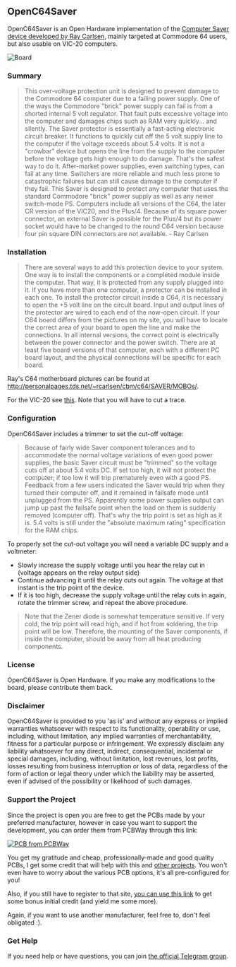## OpenC64Saver

OpenC64Saver is an Open Hardware implementation of the [Computer Saver device developed by Ray Carlsen](http://personalpages.tds.net/~rcarlsen/cbm/c64/SAVER/saver.txt), mainly targeted at Commodore 64 users, but also usable on VIC-20 computers.

![Board](https://raw.githubusercontent.com/SukkoPera/OpenC64Saver/master/doc/render-top.png)

### Summary
> This over-voltage protection unit is designed to prevent damage to
the Commodore 64 computer due to a failing power supply. One of the ways
the Commodore "brick" power supply can fail is from a shorted internal
5 volt regulator. That fault puts excessive voltage into the computer
and damages chips such as RAM very quickly... and silently. The Saver
protector is essentially a fast-acting electronic circuit breaker. It
functions to quickly cut off the 5 volt supply line to the computer if
the voltage exceeds about 5.4 volts. It is not a "crowbar" device but
opens the line from the supply to the computer before the voltage gets
high enough to do damage. That's the safest way to do it. After-market
power supplies, even switching types, can fail at any time. Switchers
are more reliable and much less prone to catastrophic failures but can
still cause damage to the computer if they fail. This Saver is designed
to protect any computer that uses the standard Commodore "brick" power
supply as well as any newer switch-mode PS. Computers include all
versions of the C64, the later CR version of the VIC20, and the Plus/4.
Because of its square power connector, an external Saver is possible
for the Plus/4 but its power socket would have to be changed to the
round C64 version because four pin square DIN connectors are not
available. - Ray Carlsen

### Installation
> There are several ways to add this protection device to your system.
One way is to install the components or a completed module inside the
computer. That way, it is protected from any supply plugged into it. If
you have more than one computer, a protector can be installed in each
one. To install the protector circuit inside a C64, it is necessary to
open the +5 volt line on the circuit board. Input and output lines of
the protector are wired to each end of the now-open circuit. If your
C64 board differs from the pictures on my site, you will have to locate
the correct area of your board to open the line and make the connections.
In all internal versions, the correct point is electrically between the
power connector and the power switch. There are at least five board
versions of that computer, each with a different PC board layout, and
the physical connections will be specific for each board.

Ray's C64 motherboard pictures can be found at http://personalpages.tds.net/~rcarlsen/cbm/c64/SAVER/MOBOs/.

For the VIC-20 see [this](http://personalpages.tds.net/~rcarlsen/cbm/vic20/VIC20CR/saver%20mod.jpg). Note that you will have to cut a trace.

### Configuration
OpenC64Saver includes a trimmer to set the cut-off voltage:

> Because of fairly wide Saver component tolerances and to
accommodate the normal voltage variations of even good power supplies,
the basic Saver circuit must be "trimmed" so the voltage cuts off at
about 5.4 volts DC. If set too high, it will not protect the computer;
if too low it will trip prematurely even with a good PS. Feedback from
a few users indicated the Saver would trip when they turned their
computer off, and it remained in failsafe mode until unplugged from the
PS. Apparently some power supplies output can jump up past the failsafe
point when the load on them is suddenly removed (computer off). That's
why the trip point is set as high as it is. 5.4 volts is still under
the "absolute maximum rating" specification for the RAM chips.

To properly set the cut-out voltage you will need a variable DC supply and a voltmeter:
- Slowly increase the supply voltage until you hear the relay cut in (voltage appears on the relay output side)
- Continue advancing it until the relay cuts out again. The voltage at that instant is the trip point of the device.
- If it is too high, decrease the supply voltage until the relay cuts in again, rotate the trimmer screw, and repeat the above procedure.

> Note that the Zener diode is somewhat temperature sensitive. If very cold, the
trip point will read high, and if hot from soldering, the trip point will be low. Therefore, the mounting of the Saver components, if inside the computer, should be away from all heat producing components.

### License
OpenC64Saver is Open Hardware. If you make any modifications to the board, please contribute them back.

### Disclaimer
OpenC64Saver is provided to you 'as is' and without any express or implied warranties whatsoever with respect to its functionality, operability or use, including, without limitation, any implied warranties of merchantability, fitness for a particular purpose or infringement. We expressly disclaim any liability whatsoever for any direct, indirect, consequential, incidental or special damages, including, without limitation, lost revenues, lost profits, losses resulting from business interruption or loss of data, regardless of the form of action or legal theory under which the liability may be asserted, even if advised of the possibility or likelihood of such damages.

### Support the Project
Since the project is open you are free to get the PCBs made by your preferred manufacturer, however in case you want to support the development, you can order them from PCBWay through this link:

[![PCB from PCBWay](https://www.pcbway.com/project/img/images/frompcbway.png)](https://www.pcbway.com/project/shareproject/OpenC64Saver_V4.html)

You get my gratitude and cheap, professionally-made and good quality PCBs, I get some credit that will help with this and [other projects](https://www.pcbway.com/project/member/shareproject/?bmbid=41100). You won't even have to worry about the various PCB options, it's all pre-configured for you!

Also, if you still have to register to that site, [you can use this link](https://www.pcbway.com/setinvite.aspx?inviteid=41100) to get some bonus initial credit (and yield me some more).

Again, if you want to use another manufacturer, feel free to, don't feel obligated :).

### Get Help
If you need help or have questions, you can join [the official Telegram group](https://t.me/joinchat/HUHdWBC9J9JnYIrvTYfZmg).
